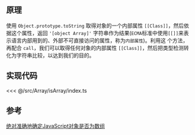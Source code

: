 ## 原理

使用 `Object.prototype.toString` 取得对象的一个内部属性 `[[Class]]`，然后依据这个属性，返回 `'[object Array]'` 字符串作为结果(`ECMA`标准中使用`[[]]`来表示语言内部用到的、外部不可直接访问的属性，称为`内部属性`)。利用这 个方法，再配合 `call`，我们可以取得任何对象的内部属性 `[[Class]]`，然后把类型检测转化为字符串比较，以达到我们的目的。

## 实现代码

<<< @/src/Array/isArray/index.ts

## 参考

[绝对准确地确定JavaScript对象是否为数组](http://web.mit.edu/jwalden/www/isArray.html)
